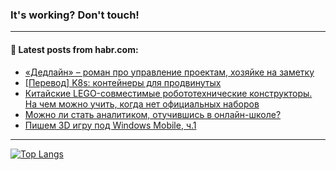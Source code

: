 ### It's working? Don't touch!

---
<!--
#### 🛠️ Technical stack:

![C++](https://img.shields.io/badge/C++-informational?logo=c%2B%2B&style=flat&logoColor=white&color=9C033A)
![Java](https://img.shields.io/badge/Java-informational?logo=java&style=flat&logoColor=white&color=007396)
![Kotlin](https://img.shields.io/badge/Kotlin-informational?logo=Kotlin&style=flat&logoColor=white&color=0095D5)
![JS](https://img.shields.io/badge/JS-informational?logo=javaScript&style=flat&logoColor=black&color=F7Df1E) <br>
![HTML5](https://img.shields.io/badge/HTML5-informational?logo=html5&style=flat&logoColor=white&color=E34F26)
![CSS3](https://img.shields.io/badge/CSS3-informational?logo=css3&style=flat&logoColor=white&color=157286)
![Sass](https://img.shields.io/badge/Saas-informational?logo=sass&style=flat&logoColor=white&color=hotpink)
![PHP](https://img.shields.io/badge/PHP-informational?logo=php&style=flat&logoColor=white&color=777BB4) <br>
![WebPAck](https://img.shields.io/badge/WebPack-informational?logo=webPack&style=flat&logoColor=white&color=FF6F00)
![Bootstrap](https://img.shields.io/badge/Bootstrap-informational?logo=Bootstrap&style=flat&logoColor=white&color=7952B3)
![MySQL](https://img.shields.io/badge/MySQL-informational?logo=MySQL&style=flat&logoColor=white&color=00f) <br>
![NodeJS](https://img.shields.io/badge/NodeJS-informational?logo=node.js&style=flat&logoColor=white&color=43853D)
![Spring](https://img.shields.io/badge/Spring-informational?logo=Spring&style=flat&logoColor=white&color=0A9EDC)
![Angular](https://img.shields.io/badge/Vue-informational?logo=vue.js&style=flat&logoColor=white&color=red)
![Git](https://img.shields.io/badge/Git-informational?logo=git&style=flat&logoColor=white&color=darkorange)

___
-->

#### 💬 Latest posts from habr.com:

<!-- BLOG-POST-LIST:START -->
- [«Дедлайн» – роман про управление проектам, хозяйке на заметку](https://habr.com/ru/post/695486/?utm_source=habrahabr&utm_medium=rss&utm_campaign=695486)
- [[Перевод] K8s: контейнеры для продвинутых](https://habr.com/ru/post/695292/?utm_source=habrahabr&utm_medium=rss&utm_campaign=695292)
- [Китайские LEGO-совместимые робототехнические конструкторы. На чем можно учить, когда нет официальных наборов](https://habr.com/ru/post/695444/?utm_source=habrahabr&utm_medium=rss&utm_campaign=695444)
- [Можно ли стать аналитиком, отучившись в онлайн-школе?](https://habr.com/ru/post/695442/?utm_source=habrahabr&utm_medium=rss&utm_campaign=695442)
- [Пишем 3D игру под Windows Mobile, ч.1](https://habr.com/ru/post/695428/?utm_source=habrahabr&utm_medium=rss&utm_campaign=695428)
<!-- BLOG-POST-LIST:END -->

---

[![Top Langs](https://github-readme-stats.vercel.app/api/top-langs/?username=zloylis&layout=compact&hide_border=true&theme=dracula)](https://github.com/zloylis)
